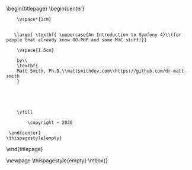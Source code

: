 
\begin{titlepage}
    \begin{center}
    
        \vspace*{1cm}
        

       \large{ \textbf{ \uppercase{An Introduction to Symfony 4}\\(for people that already know OO-PHP and some MVC stuff)}}
        
        \vspace{1.5cm}

        by\\
        \textbf{
        Matt Smith, Ph.D.\\mattsmithdev.com\\https://github.com/dr-matt-smith
        }

       

        
        
        \vfill
  
            \copyright ~ 2020

     \end{center}
    \thispagestyle{empty}
\end{titlepage} 

\newpage
\thispagestyle{empty}
\mbox{}
